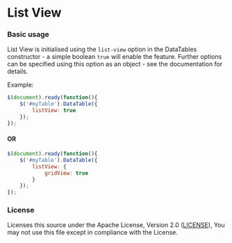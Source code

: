 # List View

### Basic usage

List View is initialised using the `list-view` option in the DataTables constructor - a simple boolean `true` will enable the feature. Further options can be specified using this option as an object - see the documentation for details.

Example:

```js
$(document).ready(function(){
    $('#myTable').DataTable({
    	listView: true
    });
});
```

#### OR

```js
$(document).ready(function(){
    $('#myTable').DataTable({
    	listView: {
            gridView: true
        }
    });
});
```
### License

Licenses this source under the Apache License, Version 2.0 ([LICENSE](LICENSE)), You may not use this file except in compliance with the License.
